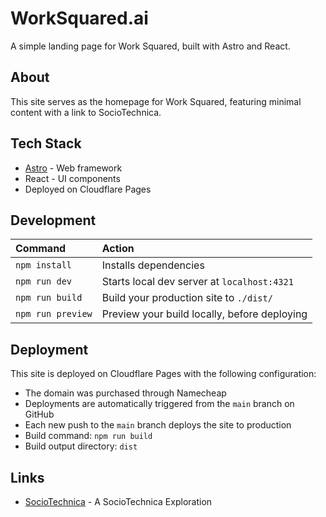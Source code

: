 # WorkSquared.ai

A simple landing page for Work Squared, built with Astro and React.

## About

This site serves as the homepage for Work Squared, featuring minimal content with a link to SocioTechnica.

## Tech Stack

- [Astro](https://astro.build/) - Web framework
- React - UI components
- Deployed on Cloudflare Pages

## Development

| Command           | Action                                       |
| :---------------- | :------------------------------------------- |
| `npm install`     | Installs dependencies                        |
| `npm run dev`     | Starts local dev server at `localhost:4321`  |
| `npm run build`   | Build your production site to `./dist/`      |
| `npm run preview` | Preview your build locally, before deploying |

## Deployment

This site is deployed on Cloudflare Pages with the following configuration:

- The domain was purchased through Namecheap
- Deployments are automatically triggered from the `main` branch on GitHub
- Each new push to the `main` branch deploys the site to production
- Build command: `npm run build`
- Build output directory: `dist`

## Links

- [SocioTechnica](https://sociotechnica.org) - A SocioTechnica Exploration
